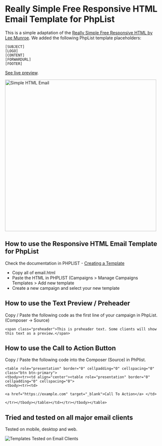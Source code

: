 # Really Simple Free Responsive HTML Email Template for PhpList

This is a simple adaptation of the [Really Simple Free Responsive HTML by Lee Munroe](https://github.com/leemunroe/responsive-html-email-template). 
We added the following PhpList template placeholders:
```
[SUBJECT]
[LOGO]
[CONTENT]
[FORWARDURL]
[FOOTER]
```

[See live preview](https://algzb.github.io/responsive-html-email-template-for-PHPLIST/).

<img src="https://user-images.githubusercontent.com/15963/29055956-8dcca38e-7bb4-11e7-8a86-7b056ebf673d.png" alt="Simple HTML Email" width="500">

## How to use the Responsive HTML Email Template for PhpList

Check the documentation in PHPLIST - [Creating a Template](https://www.phplist.org/manual/ch022_creating-a-template.xhtml)

* Copy all of email.html
* Paste the HTML in PHPLIST (Campaigns > Manage Campaigns Templates > Add new template
* Create a new campaign and select your new template

## How to use the Text Preview / Preheader 

Copy / Paste the following code as the first line of your campaign in PhpList. (Composer -> Source)

```
<span class="preheader">This is preheader text. Some clients will show this text as a preview.</span>
```

## How to use the Call to Action Button 
Copy / Paste the following code into the Composer (Source) in PhPlist. 

```
<table role="presentation" border="0" cellpadding="0" cellspacing="0" class="btn btn-primary">
<tbody><tr><td align="center"><table role="presentation" border="0" cellpadding="0" cellspacing="0">
<tbody><tr><td>

<a href="https://example.com" target="_blank">Call To Action</a> </td>
                                    
</tr></tbody></table></td></tr></tbody></table>
```                        

## Tried and tested on all major email clients

Tested on mobile, desktop and web.

![Templates Tested on Email Clients](https://cloud.githubusercontent.com/assets/15963/17391543/bc289abe-59cb-11e6-9946-605a85f8c522.jpg)


